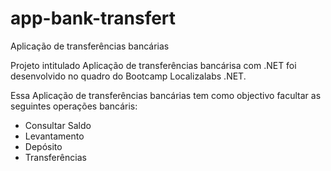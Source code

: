 # app-bank-transfert
Aplicação de transferências bancárias

Projeto intitulado Aplicação de transferências bancárisa com .NET  foi desenvolvido no quadro do Bootcamp Localizalabs .NET.

Essa Aplicação de transferências bancárias  tem como objectivo facultar as seguintes operações bancáris:
  - Consultar Saldo
  - Levantamento
  - Depósito
  - Transferências



